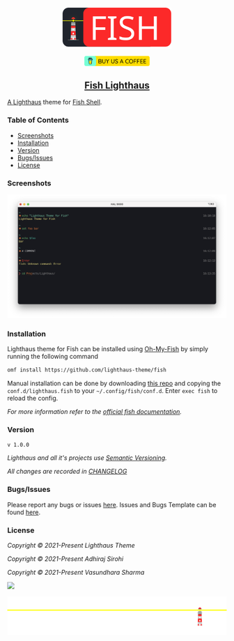 <p align="center"><img src="https://raw.githubusercontent.com/lighthaus-theme/fish/185280f858f794949f5ae79ae9bcca42442177d2/assets/fish-badge.svg" width="250"><p>
<p align="center">
   <a href="https://www.buymeacoffee.com/asirohi"><img alt="Status" src="https://raw.githubusercontent.com/lighthaus-theme/lighthaus-theme/3cc9fd60c69da89f56721ca9048f38709b3dc878/BuyUsACoffee.svg" width="150" height="23">
</p>
<h2 align="center">Fish Lighthaus</h2>

A [Lighthaus](https://github.com/lighthaus-theme/lighthaus) theme for [Fish Shell](https://fishshell.com/).

### Table of Contents
- [Screenshots](#screenshots)
- [Installation](#installation)
- [Version](#version)
- [Bugs/Issues](#bugs/issues)
- [License](#license)

### Screenshots

<p align="center"><img src="https://github.com/lighthaus-theme/fish/blob/main/assets/fish-01.png?raw=true"><p>

### Installation

Lighthaus theme for Fish can be installed using [Oh-My-Fish](https://github.com/oh-my-fish/oh-my-fish) by simply running the following command
``` bash
omf install https://github.com/lighthaus-theme/fish
```
Manual installation can be done by downloading [this repo](https://github.com/lighthaus-theme/fish/archive/refs/heads/main.zip) and copying the `conf.d/lighthaus.fish` to your `~/.config/fish/conf.d`.
Enter `exec fish` to reload the config.

_For more information refer to the [official fish documentation](https://fishshell.com/docs/current/index.html)._

### Version

```vim
v 1.0.0
```

_Lighthaus and all it's projects use [Semantic Versioning](https://semver.org/)._

_All changes are recorded in [CHANGELOG](https://github.com/lighthaus-theme/fish/blob/main/CHANGELOG.md)_

### Bugs/Issues

Please report any bugs or issues [here](https://github.com/lighthaus-theme/fish/issues). Issues and Bugs Template can be found [here](https://github.com/lighthaus-theme/lighthaus/blob/master/ISSUE_TEMPLATE.md).

### License 

_Copyright © 2021-Present Lighthaus Theme_

_Copyright © 2021-Present Adhiraj Sirohi_

_Copyright © 2021-Present Vasundhara Sharma_

<p align="left"><a href="https://github.com/lighthaus-theme/fish/blob/main/LICENSE"><img src="https://img.shields.io/static/v1.svg??style=flat&logo=appveyore&label=License&message=MIT&colorA=1C918A&colorB=50C16E"/></a></p>

<p align="center"><img src="https://raw.githubusercontent.com/lighthaus-theme/lighthaus/9e5cf66db03fc3e183e6cfbf7c4c04263a4f23df/ImageResources/lighthaus-border.svg"><p>

